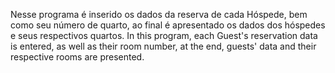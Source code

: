 Nesse programa é inserido os dados da reserva de cada Hóspede, bem como seu número de quarto, 
ao final é apresentado os dados dos hóspedes e seus respectivos quartos.
In this program, each Guest's reservation data is entered, as well as their room number,
at the end, guests' data and their respective rooms are presented.
